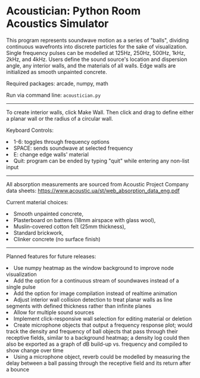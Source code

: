 <h1>Acoustician: Python Room Acoustics Simulator</h1>

This program represents soundwave motion as a series of "balls", dividing
continuous wavefronts into discrete particles for the sake of visualization.
Single frequency pulses can be modelled at 125Hz, 250Hz, 500Hz, 1kHz, 2kHz, and
4kHz. Users define the sound source's location and dispersion angle, any
interior walls, and the materials of all walls. Edge walls are initialized as
smooth unpainted concrete.

Required packages: arcade, numpy, math

Run via command line: <code>acoustician.py</code>

-------------------------------------------------------------------------------
To create interior walls, click Make Wall. Then click and drag to define either
a planar wall or the radius of a circular wall.

Keyboard Controls:
<li>1-6: toggles through frequency options</li>
<li>SPACE: sends soundwave at selected frequency</li>
<li>E: change edge walls' material</li>
<li>Quit: program can be ended by typing "quit" while entering any non-list input</li>

-------------------------------------------------------------------------------
All absorption measurements are sourced from Acoustic Project Company data
sheets: https://www.acoustic.ua/st/web_absorption_data_eng.pdf

Current material choices:
<li>Smooth unpainted concrete,</li>
<li>Plasterboard on battens (18mm airspace with glass wool),</li>
<li>Muslin-covered cotton felt (25mm thickness),</li>
<li>Standard brickwork,</li>
<li>Clinker concrete (no surface finish)</li>

-------------------------------------------------------------------------------
Planned features for future releases:
<li>Use numpy heatmap as the window background to improve node visualization</li>
<li>Add the option for a continuous stream of soundwaves instead of a single pulse</li>
<li>Add the option for image compilation instead of realtime animation</li>
<li>Adjust interior wall collision detection to treat planar walls as line
    segments with defined thickness rather than infinite planes</li>
<li>Allow for multiple sound sources</li>
<li>Implement click-responsive wall selection for editing material or deletion</li>
<li>Create microphone objects that output a frequency response plot; would track
    the density and frequency of ball objects that pass through their receptive
    fields, similar to a background heatmap; a density log could then also be
    exported as a graph of dB build-up vs. frequency and compiled to show change
    over time</li>
<li>Using a microphone object, reverb could be modelled by measuring the delay
    between a ball passing through the receptive field and its return after a
    bounce</li>
